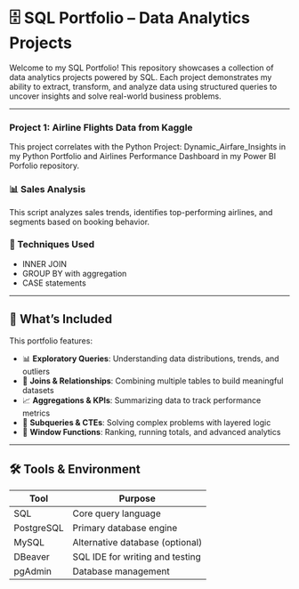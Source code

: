 # 🗄️ SQL Portfolio – Data Analytics Projects

Welcome to my SQL Portfolio! This repository showcases a collection of data analytics projects powered by SQL. Each project demonstrates my ability to extract, transform, and analyze data using structured queries to uncover insights and solve real-world business problems.

---

### Project 1: Airline Flights Data from Kaggle
This project correlates with the Python Project: Dynamic_Airfare_Insights in my Python Portfolio and Airlines Performance Dashboard in my Power BI Porfolio repository.
### 📊 Sales Analysis 
This script analyzes sales trends, identifies top-performing airlines, and segments based on booking behavior.

### 🌟 Techniques Used
- INNER JOIN
- GROUP BY with aggregation
- CASE statements

--- 

## 📌 What’s Included

This portfolio features:

- 📊 **Exploratory Queries**: Understanding data distributions, trends, and outliers
- 🔗 **Joins & Relationships**: Combining multiple tables to build meaningful datasets
- 📈 **Aggregations & KPIs**: Summarizing data to track performance metrics
- 🧠 **Subqueries & CTEs**: Solving complex problems with layered logic
- 🧮 **Window Functions**: Ranking, running totals, and advanced analytics

---

## 🛠️ Tools & Environment

| Tool        | Purpose                          |
|-------------|----------------------------------|
| SQL         | Core query language              |
| PostgreSQL  | Primary database engine          |
| MySQL       | Alternative database (optional)  |
| DBeaver     | SQL IDE for writing and testing  |
| pgAdmin     | Database management              |



